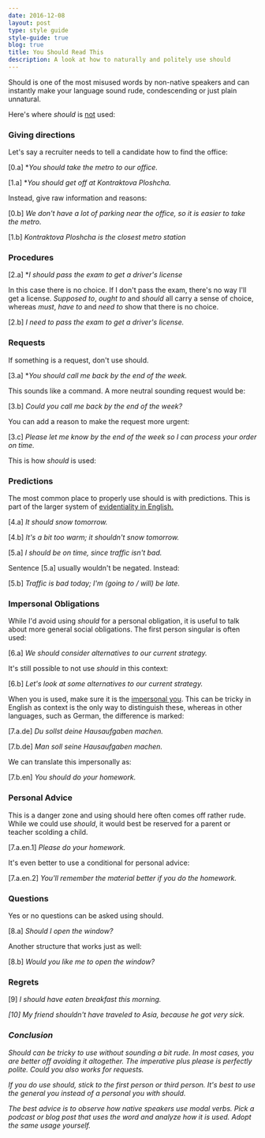 ```yaml
---
date: 2016-12-08
layout: post
type: style guide
style-guide: true
blog: true
title: You Should Read This
description: A look at how to naturally and politely use should
---
```


Should is one of the most misused words by non-native speakers and can instantly make your language sound rude, condescending or just plain unnatural.

Here's where <i>should</i> is <u>not</u> used:

### Giving directions

Let's say a recruiter needs to tell a candidate how to find the office:

[0.a] *<i>You should take the metro to our office.</i>

[1.a] *<i>You should get off at Kontraktova Ploshcha.</i>

Instead, give raw information and reasons:

[0.b] <i>We don't have a lot of parking near the office, so it is easier to take the metro.</i>

[1.b] <i>Kontraktova Ploshcha is the closest metro station</i>

### Procedures

[2.a] *<i>I should pass the exam to get a driver's license</i>

In this case there is no choice. If I don't pass the exam, there's no way I'll get a license. <i>Supposed to</i>, <i>ought to</i> and <i>should</i> all carry a sense of choice, whereas <i>must</i>, <i>have to</i> and <i>need to</i> show that there is no choice.

[2.b] <i>I need to pass the exam to get a driver's license.</i>

### Requests

If something is a request, don't use should.

[3.a] *<i>You should call me back by the end of the week.</i>

This sounds like a command. A more neutral sounding request would be:

[3.b] <i>Could you call me back by the end of the week?</i>

You can add a reason to make the request more urgent:

[3.c] <i>Please let me know by the end of the week so I can process your order on time.</i>

This is how <i>should</i> is used:

### Predictions

The most common place to properly use should is with predictions. This is part of the larger system of  <a href="http://derek.com.ua/lessons/modal-probability" target="_blank">evidentiality in English.</a>

[4.a] <i>It should snow tomorrow.</i>

[4.b] <i>It's a bit too warm; it shouldn't snow tomorrow.</i>

[5.a] <i>I should be on time, since traffic isn't bad.</i>

Sentence [5.a] usually wouldn't be negated. Instead:

[5.b] <i>Traffic is bad today; I'm (going to / will) be late.</i>

### Impersonal Obligations

While I'd avoid using <i>should</i> for a personal obligation, it is useful to talk about more general social obligations. The first person singular is often used:

[6.a] <i>We should consider alternatives to our current strategy.</i>

It's still possible to not use <i>should</i> in this context:

[6.b] <i>Let's look at some alternatives to our current strategy.</i>

When you is used, make sure it is the <a href="https://en.wikipedia.org/wiki/Generic_you" target="_blank">impersonal you</a>. This can be tricky in English as context is the only way to distinguish these, whereas in other languages, such as German, the difference is marked:

[7.a.de] <i>Du sollst deine Hausaufgaben machen.</i>

[7.b.de] <i>Man soll seine Hausaufgaben machen.</i>

We can translate this impersonally as:

[7.b.en] <i>You should do your homework.</i>

### Personal Advice

This is a danger zone and using should here often comes off rather rude. While we could use <i>should</i>, it would best be reserved for a parent or teacher scolding a child.

[7.a.en.1] <i>Please do your homework.</i>

It's even better to use a conditional for personal advice:

[7.a.en.2] <i>You'll remember the material better if you do the homework.</i>

### Questions

Yes or no questions can be asked using should.

[8.a] <i>Should I open the window?</i>

Another structure that works just as well:

[8.b] <i>Would you like me to open the window?</i>

### Regrets

[9] <i>I should have eaten breakfast this morning.<i>

[10] <i>My friend shouldn't have traveled to Asia, because he got very sick.</i>

### Conclusion

<i>Should</i> can be tricky to use without sounding a bit rude. In most cases, you are better off avoiding it altogether. The imperative plus please is perfectly polite. <i>Could you</i> also works for requests.

If you do use should, stick to the first person or third person. It's best to use the general you instead of a personal you with should.

The best advice is to observe how native speakers use modal verbs. Pick a podcast or blog post that uses the word and analyze how it is used. Adopt the same usage yourself.
